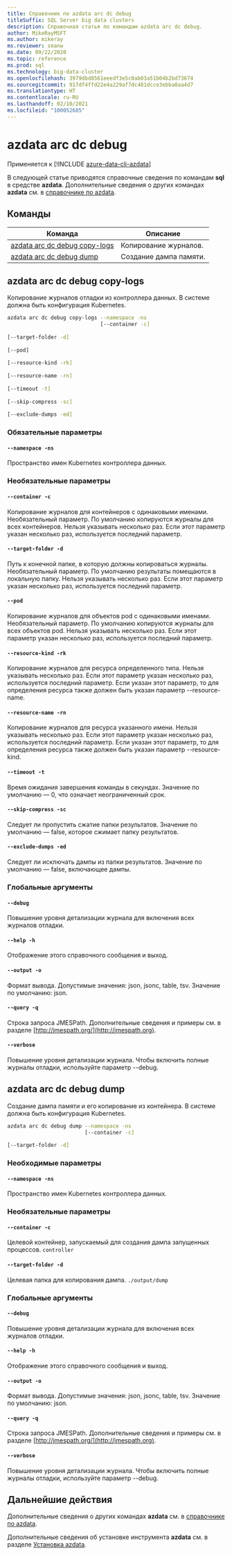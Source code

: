 ```yaml
---
title: Справочник по azdata arc dc debug
titleSuffix: SQL Server big data clusters
description: Справочная статья по командам azdata arc dc debug.
author: MikeRayMSFT
ms.author: mikeray
ms.reviewer: seanw
ms.date: 09/22/2020
ms.topic: reference
ms.prod: sql
ms.technology: big-data-cluster
ms.openlocfilehash: 3979dbd8561eeedf3e5c0ab03a51b04b2bd73674
ms.sourcegitcommit: 917df4ffd22e4a229af7dc481dcce3ebba0aa4d7
ms.translationtype: HT
ms.contentlocale: ru-RU
ms.lasthandoff: 02/10/2021
ms.locfileid: "100052685"
---
```

# <a name="azdata-arc-dc-debug"></a>azdata arc dc debug

Применяется к [!INCLUDE [azure-data-cli-azdata](../../includes/azure-data-cli-azdata.md)]

В следующей статье приводятся справочные сведения по командам **sql** в средстве **azdata**. Дополнительные сведения о других командах **azdata** см. в [справочнике по azdata](reference-azdata.md).

## <a name="commands"></a>Команды

|Команда|Описание|
| --- | --- |
[azdata arc dc debug copy-logs](#azdata-arc-dc-debug-copy-logs) | Копирование журналов.
[azdata arc dc debug dump](#azdata-arc-dc-debug-dump) | Создание дампа памяти.
## <a name="azdata-arc-dc-debug-copy-logs"></a>azdata arc dc debug copy-logs
Копирование журналов отладки из контроллера данных. В системе должна быть конфигурация Kubernetes.
```bash
azdata arc dc debug copy-logs --namespace -ns 
                              [--container -c]  
                              
[--target-folder -d]  
                              
[--pod]  
                              
[--resource-kind -rk]  
                              
[--resource-name -rn]  
                              
[--timeout -t]  
                              
[--skip-compress -sc]  
                              
[--exclude-dumps -ed]
```
### <a name="required-parameters"></a>Обязательные параметры
#### `--namespace -ns`
Пространство имен Kubernetes контроллера данных.
### <a name="optional-parameters"></a>Необязательные параметры
#### `--container -c`
Копирование журналов для контейнеров с одинаковыми именами. Необязательный параметр. По умолчанию копируются журналы для всех контейнеров. Нельзя указывать несколько раз. Если этот параметр указан несколько раз, используется последний параметр.
#### `--target-folder -d`
Путь к конечной папке, в которую должны копироваться журналы. Необязательный параметр. По умолчанию результаты помещаются в локальную папку.  Нельзя указывать несколько раз. Если этот параметр указан несколько раз, используется последний параметр.
#### `--pod`
Копирование журналов для объектов pod с одинаковыми именами. Необязательный параметр. По умолчанию копируются журналы для всех объектов pod. Нельзя указывать несколько раз. Если этот параметр указан несколько раз, используется последний параметр.
#### `--resource-kind -rk`
Копирование журналов для ресурса определенного типа. Нельзя указывать несколько раз. Если этот параметр указан несколько раз, используется последний параметр. Если указан этот параметр, то для определения ресурса также должен быть указан параметр --resource-name.
#### `--resource-name -rn`
Копирование журналов для ресурса указанного имени. Нельзя указывать несколько раз. Если этот параметр указан несколько раз, используется последний параметр. Если указан этот параметр, то для определения ресурса также должен быть указан параметр --resource-kind.
#### `--timeout -t`
Время ожидания завершения команды в секундах. Значение по умолчанию — 0, что означает неограниченный срок.
#### `--skip-compress -sc`
Следует ли пропустить сжатие папки результатов. Значение по умолчанию — false, которое сжимает папку результатов.
#### `--exclude-dumps -ed`
Следует ли исключать дампы из папки результатов. Значение по умолчанию — false, включающее дампы.
### <a name="global-arguments"></a>Глобальные аргументы
#### `--debug`
Повышение уровня детализации журнала для включения всех журналов отладки.
#### `--help -h`
Отображение этого справочного сообщения и выход.
#### `--output -o`
Формат вывода.  Допустимые значения: json, jsonc, table, tsv.  Значение по умолчанию: json.
#### `--query -q`
Строка запроса JMESPath. Дополнительные сведения и примеры см. в разделе [http://jmespath.org/](http://jmespath.org).
#### `--verbose`
Повышение уровня детализации журнала. Чтобы включить полные журналы отладки, используйте параметр --debug.
## <a name="azdata-arc-dc-debug-dump"></a>azdata arc dc debug dump
Создание дампа памяти и его копирование из контейнера. В системе должна быть конфигурация Kubernetes.
```bash
azdata arc dc debug dump --namespace -ns 
                         [--container -c]  
                         
[--target-folder -d]
```
### <a name="required-parameters"></a>Необходимые параметры
#### `--namespace -ns`
Пространство имен Kubernetes контроллера данных.
### <a name="optional-parameters"></a>Необязательные параметры
#### `--container -c`
Целевой контейнер, запускаемый для создания дампа запущенных процессов.
`controller`
#### `--target-folder -d`
Целевая папка для копирования дампа. `./output/dump`
### <a name="global-arguments"></a>Глобальные аргументы
#### `--debug`
Повышение уровня детализации журнала для включения всех журналов отладки.
#### `--help -h`
Отображение этого справочного сообщения и выход.
#### `--output -o`
Формат вывода.  Допустимые значения: json, jsonc, table, tsv.  Значение по умолчанию: json.
#### `--query -q`
Строка запроса JMESPath. Дополнительные сведения и примеры см. в разделе [http://jmespath.org/](http://jmespath.org).
#### `--verbose`
Повышение уровня детализации журнала. Чтобы включить полные журналы отладки, используйте параметр --debug.

## <a name="next-steps"></a>Дальнейшие действия

Дополнительные сведения о других командах **azdata** см. в [справочнике по azdata](reference-azdata.md). 

Дополнительные сведения об установке инструмента **azdata** см. в разделе [Установка azdata](..\install\deploy-install-azdata.md).

